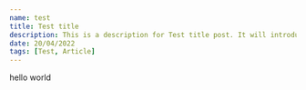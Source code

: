 ```yaml
---
name: test
title: Test title
description: This is a description for Test title post. It will introduce the reader for the content of the article.
date: 20/04/2022
tags: [Test, Article]
---
```


hello world